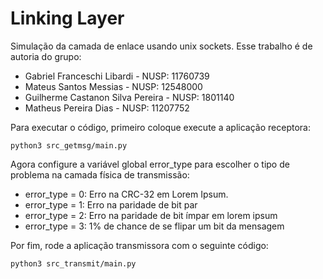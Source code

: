 # Linking Layer

Simulação da camada de enlace usando unix sockets. Esse trabalho é de autoria do grupo:
- Gabriel Franceschi Libardi - NUSP: 11760739
- Mateus Santos Messias - NUSP: 12548000
- Guilherme Castanon Silva Pereira - NUSP: 1801140
- Matheus Pereira Dias - NUSP: 11207752

Para executar o código, primeiro coloque execute a aplicação receptora:

```
python3 src_getmsg/main.py
```

Agora configure a variável global error_type para escolher o tipo de 
problema na camada física de transmissão:
- error_type = 0: Erro na CRC-32 em Lorem Ipsum.
- error_type = 1: Erro na paridade de bit par
- error_type = 2: Erro na paridade de bit ímpar em lorem ipsum
- error_type = 3: 1% de chance de se flipar um bit da mensagem

Por fim, rode a aplicação transmissora com o seguinte código:
```
python3 src_transmit/main.py
```